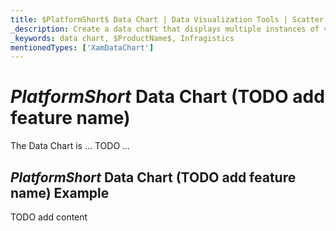 ```yaml
---
title: $PlatformShort$ Data Chart | Data Visualization Tools | Scatter HD Chart | Data Binding | Infragistics
_description: Create a data chart that displays multiple instances of visual elements in the same plot area in order to create composite chart views.
_keywords: data chart, $ProductName$, Infragistics
mentionedTypes: ['XamDataChart']
---
```

# $PlatformShort$ Data Chart (TODO add feature name)

The Data Chart is ... TODO ...

## $PlatformShort$ Data Chart (TODO add feature name) Example


<code-view style="height: 400px" 
           data-demos-base-url="{environment:dvDemosBaseUrl}" 
           iframe-src="{environment:dvDemosBaseUrl}/charts/data-chart-type-scatter-hd-series" 
           alt="$PlatformShort$ Data Chart (TODO add feature name) Example" 
           github-src="charts/data-chart/type-scatter-hd-series">
</code-view>

<div class="divider--half"></div>


TODO add content
